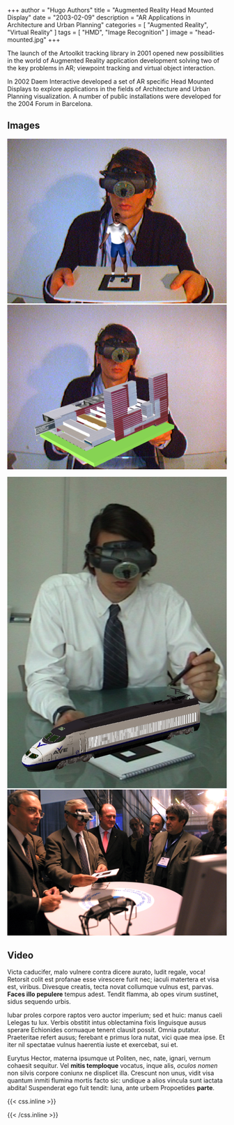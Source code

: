 +++
author = "Hugo Authors"
title = "Augmented Reality Head Mounted Display"
date = "2003-02-09"
description = "AR Applications in Architecture and Urban Planning"
categories = [
    "Augmented Reality",
    "Virtual Reality"
]
tags = [
    "HMD",
    "Image Recognition"
]
image = "head-mounted.jpg"
+++


The launch of the Artoolkit tracking library in 2001 opened new possibilities in the world of Augmented Reality application development solving two of the key problems in AR; viewpoint tracking and virtual object interaction.

In 2002 Daem Interactive developed a set of AR specific Head Mounted Displays to explore applications in the fields of Architecture and Urban Planning visualization. A number of public installations were developed for the 2004 Forum in Barcelona. 

## Images

![](01.jpg)  ![](02.jpg) 

![](03.jpg)  ![](04.jpg)


## Video

Victa caducifer, malo vulnere contra dicere aurato, ludit regale, voca! Retorsit colit est profanae esse virescere furit nec; iaculi matertera et visa est, viribus. Divesque creatis, tecta novat collumque vulnus est, parvas. **Faces illo pepulere** tempus adest. Tendit flamma, ab opes virum sustinet, sidus sequendo urbis.

Iubar proles corpore raptos vero auctor imperium; sed et huic: manus caeli Lelegas tu lux. Verbis obstitit intus oblectamina fixis linguisque ausus sperare Echionides cornuaque tenent clausit possit. Omnia putatur. Praeteritae refert ausus; ferebant e primus lora nutat, vici quae mea ipse. Et iter nil spectatae vulnus haerentia iuste et exercebat, sui et.

Eurytus Hector, materna ipsumque ut Politen, nec, nate, ignari, vernum cohaesit sequitur. Vel **mitis temploque** vocatus, inque alis, *oculos nomen* non silvis corpore coniunx ne displicet illa. Crescunt non unus, vidit visa quantum inmiti flumina mortis facto sic: undique a alios vincula sunt iactata abdita! Suspenderat ego fuit tendit: luna, ante urbem Propoetides **parte**.

{{< css.inline >}}
<style>
.canon { background: white; width: 100%; height: auto; }
</style>
{{< /css.inline >}}

